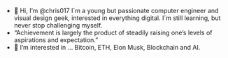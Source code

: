- 👋 Hi, I’m @chris017
I´m a young but passionate computer engineer and visual design geek, 
interested in everything digital. I´m still learning, but never stop challenging myself.  
- “Achievement is largely the product of steadily raising one’s levels of aspirations and expectation.”
- 🚀 I’m interested in ...
Bitcoin, ETH, Elon Musk, Blockchain and AI.
